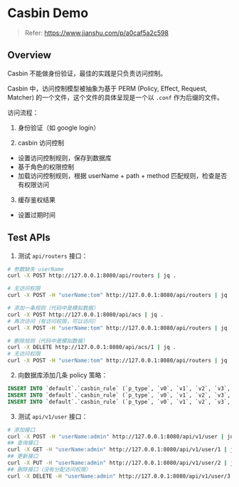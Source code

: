 # Casbin Demo

> Refer: <https://www.jianshu.com/p/a0caf5a2c598>
>

## Overview

Casbin 不能做身份验证，最佳的实践是只负责访问控制。

Casbin 中，访问控制模型被抽象为基于 PERM (Policy, Effect, Request, Matcher) 的一个文件，这个文件的具体呈现是一个以 `.conf` 作为后缀的文件。

访问流程：

1. 身份验证（如 google login）

2. casbin 访问控制
  - 设置访问控制规则，保存到数据库
  - 基于角色的权限控制
  - 加载访问控制规则，根据 userName + path + method 匹配规则，检查是否有权限访问

3. 缓存鉴权结果
  - 设置过期时间

## Test APIs

1. 测试 `api/routers` 接口：

```sh
# 参数缺失 userName
curl -X POST http://127.0.0.1:8080/api/routers | jq .

# 无访问权限
curl -X POST -H "userName:tom" http://127.0.0.1:8080/api/routers | jq .

# 添加一条规则（代码中是模拟数据）
curl -X POST http://127.0.0.1:8080/api/acs | jq .
# 再次访问（有访问权限，可以访问）
curl -X POST -H "userName:tom" http://127.0.0.1:8080/api/routers | jq .

# 删除规则（代码中是模拟数据）
curl -X DELETE http://127.0.0.1:8080/api/acs/1 | jq .
# 无访问权限
curl -X POST -H "userName:tom" http://127.0.0.1:8080/api/routers | jq .
```

2. 向数据库添加几条 policy 策略：

```sql
INSERT INTO `default`.`casbin_rule` (`p_type`, `v0`, `v1`, `v2`, `v3`, `v4`, `v5`) VALUES ('p', 'admin', '/api/v1/user', 'POST', NULL, NULL, NULL);
INSERT INTO `default`.`casbin_rule` (`p_type`, `v0`, `v1`, `v2`, `v3`, `v4`, `v5`) VALUES ('p', 'admin', '/api/v1/user/:id', 'GET', NULL, NULL, NULL);
INSERT INTO `default`.`casbin_rule` (`p_type`, `v0`, `v1`, `v2`, `v3`, `v4`, `v5`) VALUES ('p', 'admin', '/api/v1/user/:id', 'PUT', NULL, NULL, NULL);
```

3. 测试 `api/v1/user` 接口：

```sh
# 添加接口
curl -X POST -H "userName:admin" http://127.0.0.1:8080/api/v1/user | jq .
## 查询接口
curl -X GET -H "userName:admin" http://127.0.0.1:8080/api/v1/user/1 | jq .
## 更新接口
curl -X PUT -H "userName:admin" http://127.0.0.1:8080/api/v1/user/2 | jq .
## 删除接口（没有分配访问权限）
curl -X DELETE -H "userName:admin" http://127.0.0.1:8080/api/v1/user/3 | jq .
```

